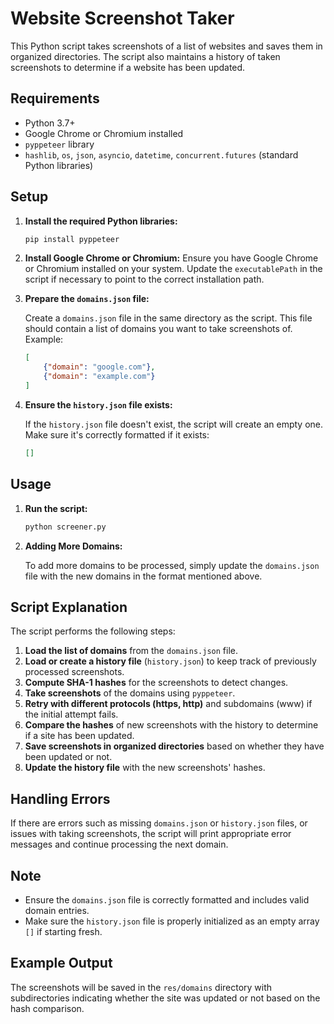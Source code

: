 # Website Screenshot Taker

This Python script takes screenshots of a list of websites and saves them in organized directories. The script also maintains a history of taken screenshots to determine if a website has been updated.

## Requirements

- Python 3.7+
- Google Chrome or Chromium installed
- `pyppeteer` library
- `hashlib`, `os`, `json`, `asyncio`, `datetime`, `concurrent.futures` (standard Python libraries)

## Setup

1. **Install the required Python libraries:**

    ```bash
    pip install pyppeteer
    ```

2. **Install Google Chrome or Chromium:**
   Ensure you have Google Chrome or Chromium installed on your system. Update the `executablePath` in the script if necessary to point to the correct installation path.

3. **Prepare the `domains.json` file:**

    Create a `domains.json` file in the same directory as the script. This file should contain a list of domains you want to take screenshots of. Example:

    ```json
    [
        {"domain": "google.com"},
        {"domain": "example.com"}
    ]
    ```

4. **Ensure the `history.json` file exists:**

    If the `history.json` file doesn't exist, the script will create an empty one. Make sure it's correctly formatted if it exists:

    ```json
    []
    ```

## Usage

1. **Run the script:**

    ```bash
    python screener.py
    ```

2. **Adding More Domains:**

    To add more domains to be processed, simply update the `domains.json` file with the new domains in the format mentioned above.

## Script Explanation

The script performs the following steps:

1. **Load the list of domains** from the `domains.json` file.
2. **Load or create a history file** (`history.json`) to keep track of previously processed screenshots.
3. **Compute SHA-1 hashes** for the screenshots to detect changes.
4. **Take screenshots** of the domains using `pyppeteer`.
5. **Retry with different protocols (https, http)** and subdomains (www) if the initial attempt fails.
6. **Compare the hashes** of new screenshots with the history to determine if a site has been updated.
7. **Save screenshots in organized directories** based on whether they have been updated or not.
8. **Update the history file** with the new screenshots' hashes.

## Handling Errors

If there are errors such as missing `domains.json` or `history.json` files, or issues with taking screenshots, the script will print appropriate error messages and continue processing the next domain.

## Note

- Ensure the `domains.json` file is correctly formatted and includes valid domain entries.
- Make sure the `history.json` file is properly initialized as an empty array `[]` if starting fresh.

## Example Output

The screenshots will be saved in the `res/domains` directory with subdirectories indicating whether the site was updated or not based on the hash comparison.
